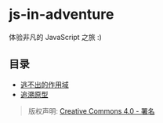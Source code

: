 # js-in-adventure
体验非凡的 JavaScript 之旅 :)

## 目录
- [逃不出的作用域](https://github.com/ryerh/js-in-adventure/blob/master/scope-and-closure.md)
- [追溯原型](https://github.com/ryerh/js-in-adventure/blob/master/prototype-new-constructor.md)

> 版权声明:
> [Creative Commons 4.0 - 署名](http://creativecommons.org/licenses/by/4.0/deed.zh)